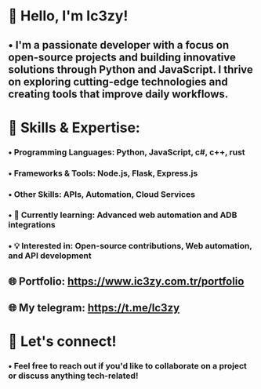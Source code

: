 # 👋 Hello, I'm Ic3zy!

## • I'm a passionate developer with a focus on open-source projects and building innovative solutions through Python and JavaScript. I thrive on exploring cutting-edge technologies and creating tools that improve daily workflows.

# 🔧 Skills & Expertise:

### • Programming Languages: Python, JavaScript, c#, c++, rust
### • Frameworks & Tools: Node.js, Flask, Express.js
### • Other Skills: APIs, Automation, Cloud Services
### • 🌱 Currently learning: Advanced web automation and ADB integrations
### • 💡 Interested in: Open-source contributions, Web automation, and API development

## 🌐 Portfolio: https://www.ic3zy.com.tr/portfolio
## 🌐 My telegram: https://t.me/lc3zy
# 🤝 Let's connect!
### • Feel free to reach out if you'd like to collaborate on a project or discuss anything tech-related!
